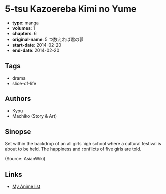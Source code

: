 # 5-tsu Kazoereba Kimi no Yume

-   **type**: manga
-   **volumes**: 1
-   **chapters**: 6
-   **original-name**: 5 つ数えれば君の夢
-   **start-date**: 2014-02-20
-   **end-date**: 2014-02-20

## Tags

-   drama
-   slice-of-life

## Authors

-   Kyou
-   Machiko (Story & Art)

## Sinopse

Set within the backdrop of an all girls high school where a cultural festival is about to be held. The happiness and conflicts of five girls are told.

(Source: AsianWiki)

## Links

-   [My Anime list](https://myanimelist.net/manga/78221/5-tsu_Kazoereba_Kimi_no_Yume)
